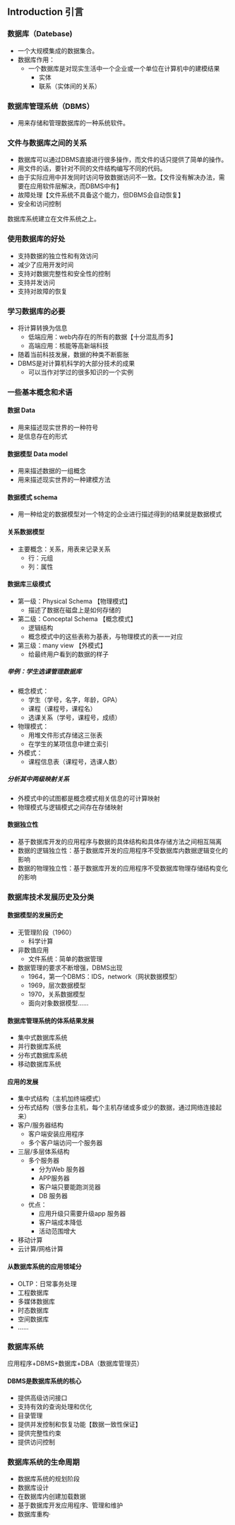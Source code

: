 ## Introduction 引言

### 数据库（Datebase)

- 一个大规模集成的数据集合。
- 数据库作用：
  - 一个数据库是对现实生活中一个企业或一个单位在计算机中的建模结果
    - 实体
    - 联系（实体间的关系）

### 数据库管理系统（DBMS）

- 用来存储和管理数据库的一种系统软件。

### 文件与数据库之间的关系

- 数据库可以通过DBMS直接进行很多操作，而文件的话只提供了简单的操作。
- 用文件的话，要针对不同的文件结构编写不同的代码。
- 由于实际应用中并发同时访问导致数据访问不一致。【文件没有解决办法，需要在应用软件层解决，而DBMS中有】
- 故障处理【文件系统不具备这个能力，但DBMS会自动恢复】
- 安全和访问控制

数据库系统建立在文件系统之上。

### 使用数据库的好处

- 支持数据的独立性和有效访问
- 减少了应用开发时间
- 支持对数据完整性和安全性的控制
- 支持并发访问
- 支持对故障的恢复

### 学习数据库的必要

- 将计算转换为信息
  - 低端应用：web内存在的所有的数据【十分混乱而多】
  - 高端应用：核能等高新端科技
- 随着当前科技发展，数据的种类不断膨胀
- DBMS是对计算机科学的大部分技术的成果
  - 可以当作对学过的很多知识的一个实例

### 一些基本概念和术语

#### 数据 Data

- 用来描述现实世界的一种符号
- 是信息存在的形式

#### 数据模型 Data model

- 用来描述数据的一组概念
- 用来描述现实世界的一种建模方法

#### 数据模式 schema

- 用一种给定的数据模型对一个特定的企业进行描述得到的结果就是数据模式

#### 关系数据模型

- 主要概念：关系，用表来记录关系
  - 行：元组
  - 列：属性

#### 数据库三级模式

- 第一级：Physical Schema 【物理模式】
  - 描述了数据在磁盘上是如何存储的
- 第二级：Conceptal Schema 【概念模式】
  - 逻辑结构
  - 概念模式中的这些表称为基表，与物理模式的表一一对应
- 第三级：many view  【外模式】
  - 给最终用户看到的数据的样子

##### 举例：学生选课管理数据库

- 概念模式：
  - 学生（学号，名字，年龄，GPA）
  - 课程（课程号，课程名）
  - 选课关系（学号，课程号，成绩）
- 物理模式：
  - 用堆文件形式存储这三张表
  - 在学生的某项信息中建立索引
- 外模式：
  - 课程信息表（课程号，选课人数）

##### 分析其中两级映射关系

- 外模式中的试图都是概念模式相关信息的可计算映射
- 物理模式与逻辑模式之间存在存储映射

#### 数据独立性

- 基于数据库开发的应用程序与数据的具体结构和具体存储方法之间相互隔离
- 数据的逻辑独立性：基于数据库开发的应用程序不受数据库内数据逻辑变化的影响
- 数据的物理独立性：基于数据库开发的应用程序不受数据库物理存储结构变化的影响

### 数据库技术发展历史及分类

#### 数据模型的发展历史

- 无管理阶段（1960）
  - 科学计算
- 非数值应用
  - 文件系统：简单的数据管理
- 数据管理的要求不断增强，DBMS出现
  - 1964，第一个DBMS：IDS，network（网状数据模型）
  - 1969，层次数据模型
  - 1970，关系数据模型
  - 面向对象数据模型……

#### 数据库管理系统的体系结果发展

- 集中式数据库系统
- 并行数据库系统
- 分布式数据库系统
- 移动数据库系统

#### 应用的发展

- 集中式结构（主机加终端模式）
- 分布式结构（很多台主机，每个主机存储或多或少的数据，通过网络连接起来）
- 客户/服务器结构
  - 客户端安装应用程序
  - 多个客户端访问一个服务器
- 三层/多层体系结构
  - 多个服务器
    - 分为Web 服务器
    - APP服务器
    - 客户端只要能跑浏览器
    - DB 服务器
  - 优点：
    - 应用升级只需要升级app 服务器
    - 客户端成本降低
    - 活动范围增大
- 移动计算
- 云计算/网格计算

#### 从数据库系统的应用领域分

- OLTP：日常事务处理
- 工程数据库
- 多媒体数据库
- 时态数据库
- 空间数据库
- ……

### 数据库系统

应用程序+DBMS+数据库+DBA（数据库管理员）

#### DBMS是数据库系统的核心

- 提供高级访问接口
- 支持有效的查询处理和优化
- 目录管理
- 提供并发控制和恢复功能【数据一致性保证】
- 提供完整性约束
- 提供访问控制

### 数据库系统的生命周期

- 数据库系统的规划阶段
- 数据库设计
- 在数据库内创建加载数据
- 基于数据库开发应用程序、管理和维护
- 数据库重构·